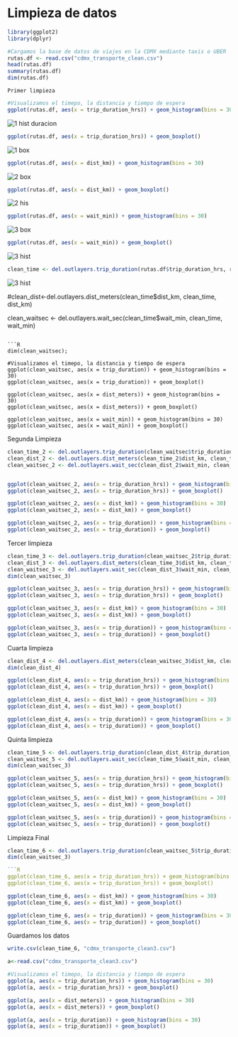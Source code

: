 # Limpieza de datos

```R
library(ggplot2)
library(dplyr)

#Cargamos la base de datos de viajes en la CDMX mediante taxis o UBER
rutas.df <- read.csv("cdmx_transporte_clean.csv")
head(rutas.df)
summary(rutas.df)
dim(rutas.df)
```

```Primer limpieza```
```R
#Visualizamos el timepo, la distancia y tiempo de espera
ggplot(rutas.df, aes(x = trip_duration_hrs)) + geom_histogram(bins = 30)
```
![1 hist duracion](https://user-images.githubusercontent.com/71915068/107176044-f2d3ae00-6993-11eb-96e2-955cf1d8ee1c.png)
```R
ggplot(rutas.df, aes(x = trip_duration_hrs)) + geom_boxplot()
```
![1 box](https://user-images.githubusercontent.com/71915068/107176059-f6673500-6993-11eb-932d-47bdc2dd8b84.png)

```R
ggplot(rutas.df, aes(x = dist_km)) + geom_histogram(bins = 30)
```
![2 box](https://user-images.githubusercontent.com/71915068/107176046-f36c4480-6993-11eb-8e9b-f845d1196cab.png)

```R
ggplot(rutas.df, aes(x = dist_km)) + geom_boxplot()
```
![2 his](https://user-images.githubusercontent.com/71915068/107176047-f404db00-6993-11eb-8676-ba9cdc25ef16.png)
```R
ggplot(rutas.df, aes(x = wait_min)) + geom_histogram(bins = 30)
```
![3 box](https://user-images.githubusercontent.com/71915068/107176048-f404db00-6993-11eb-8072-459fa8c43bfa.png)
```R
ggplot(rutas.df, aes(x = wait_min)) + geom_boxplot()
```

![3 hist](https://user-images.githubusercontent.com/71915068/107176049-f49d7180-6993-11eb-84b2-47b6ed9dfbeb.png)
```R
clean_time <- del.outlayers.trip_duration(rutas.df$trip_duration_hrs, rutas.df,trip_duration_hrs)
```
![3 hist](https://user-images.githubusercontent.com/71915068/107176049-f49d7180-6993-11eb-84b2-47b6ed9dfbeb.png)

#clean_dist<-del.outlayers.dist_meters(clean_time$dist_km, clean_time, dist_km)

clean_waitsec <- del.outlayers.wait_sec(clean_time$wait_min, clean_time, wait_min)
```

```R
dim(clean_waitsec);

#Visualizamos el timepo, la distancia y tiempo de espera
ggplot(clean_waitsec, aes(x = trip_duration)) + geom_histogram(bins = 30)
ggplot(clean_waitsec, aes(x = trip_duration)) + geom_boxplot()

ggplot(clean_waitsec, aes(x = dist_meters)) + geom_histogram(bins = 30)
ggplot(clean_waitsec, aes(x = dist_meters)) + geom_boxplot()

ggplot(clean_waitsec, aes(x = wait_min)) + geom_histogram(bins = 30)
ggplot(clean_waitsec, aes(x = wait_min)) + geom_boxplot()

```
Segunda Limpieza

```R
clean_time_2 <- del.outlayers.trip_duration(clean_waitsec$trip_duration_hrs, clean_waitsec,trip_duration_hrs)
clean_dist_2 <- del.outlayers.dist_meters(clean_time_2$dist_km, clean_time_2, dist_km)
clean_waitsec_2 <- del.outlayers.wait_sec(clean_dist_2$wait_min, clean_dist_2, wait_min)


ggplot(clean_waitsec_2, aes(x = trip_duration_hrs)) + geom_histogram(bins = 30)
ggplot(clean_waitsec_2, aes(x = trip_duration_hrs)) + geom_boxplot()

ggplot(clean_waitsec_2, aes(x = dist_km)) + geom_histogram(bins = 30)
ggplot(clean_waitsec_2, aes(x = dist_km)) + geom_boxplot()

ggplot(clean_waitsec_2, aes(x = trip_duration)) + geom_histogram(bins = 30)
ggplot(clean_waitsec_2, aes(x = trip_duration)) + geom_boxplot()

```
Tercer limpieza
```R
clean_time_3 <- del.outlayers.trip_duration(clean_waitsec_2$trip_duration_hrs, clean_waitsec,trip_duration_hrs)
clean_dist_3 <- del.outlayers.dist_meters(clean_time_3$dist_km, clean_time_3, dist_km)
clean_waitsec_3 <- del.outlayers.wait_sec(clean_dist_3$wait_min, clean_dist_3, wait_min)
dim(clean_waitsec_3)

ggplot(clean_waitsec_3, aes(x = trip_duration_hrs)) + geom_histogram(bins = 30)
ggplot(clean_waitsec_3, aes(x = trip_duration_hrs)) + geom_boxplot()

ggplot(clean_waitsec_3, aes(x = dist_km)) + geom_histogram(bins = 30)
ggplot(clean_waitsec_3, aes(x = dist_km)) + geom_boxplot()

ggplot(clean_waitsec_3, aes(x = trip_duration)) + geom_histogram(bins = 30)
ggplot(clean_waitsec_3, aes(x = trip_duration)) + geom_boxplot()
```

Cuarta limpieza
```R
clean_dist_4 <- del.outlayers.dist_meters(clean_waitsec_3$dist_km, clean_waitsec_3, dist_km)
dim(clean_dist_4)

ggplot(clean_dist_4, aes(x = trip_duration_hrs)) + geom_histogram(bins = 30)
ggplot(clean_dist_4, aes(x = trip_duration_hrs)) + geom_boxplot()

ggplot(clean_dist_4, aes(x = dist_km)) + geom_histogram(bins = 30)
ggplot(clean_dist_4, aes(x = dist_km)) + geom_boxplot()

ggplot(clean_dist_4, aes(x = trip_duration)) + geom_histogram(bins = 30)
ggplot(clean_dist_4, aes(x = trip_duration)) + geom_boxplot()
```
Quinta limpieza
```R
clean_time_5 <- del.outlayers.trip_duration(clean_dist_4$trip_duration_hrs, clean_dist_4,trip_duration_hrs)
clean_waitsec_5 <- del.outlayers.wait_sec(clean_time_5$wait_min, clean_time_5, wait_min)
dim(clean_waitsec_3)

ggplot(clean_waitsec_5, aes(x = trip_duration_hrs)) + geom_histogram(bins = 30)
ggplot(clean_waitsec_5, aes(x = trip_duration_hrs)) + geom_boxplot()

ggplot(clean_waitsec_5, aes(x = dist_km)) + geom_histogram(bins = 30)
ggplot(clean_waitsec_5, aes(x = dist_km)) + geom_boxplot()

ggplot(clean_waitsec_5, aes(x = trip_duration)) + geom_histogram(bins = 30)
ggplot(clean_waitsec_5, aes(x = trip_duration)) + geom_boxplot()
```
Limpieza Final
```R
clean_time_6 <- del.outlayers.trip_duration(clean_waitsec_5$trip_duration_hrs, clean_waitsec_5,trip_duration_hrs)
dim(clean_waitsec_3)

```R
ggplot(clean_time_6, aes(x = trip_duration_hrs)) + geom_histogram(bins = 30)
ggplot(clean_time_6, aes(x = trip_duration_hrs)) + geom_boxplot()
```
```R
ggplot(clean_time_6, aes(x = dist_km)) + geom_histogram(bins = 30)
ggplot(clean_time_6, aes(x = dist_km)) + geom_boxplot()
```
```R
ggplot(clean_time_6, aes(x = trip_duration)) + geom_histogram(bins = 30)
ggplot(clean_time_6, aes(x = trip_duration)) + geom_boxplot()
```

Guardamos los datos
```R
write.csv(clean_time_6, "cdmx_transporte_clean3.csv")

a<-read.csv("cdmx_transporte_clean3.csv")

#Visualizamos el timepo, la distancia y tiempo de espera
ggplot(a, aes(x = trip_duration_hrs)) + geom_histogram(bins = 30)
ggplot(a, aes(x = trip_duration_hrs)) + geom_boxplot()

ggplot(a, aes(x = dist_meters)) + geom_histogram(bins = 30)
ggplot(a, aes(x = dist_meters)) + geom_boxplot()

ggplot(a, aes(x = trip_duration)) + geom_histogram(bins = 30)
ggplot(a, aes(x = trip_duration)) + geom_boxplot()
```
